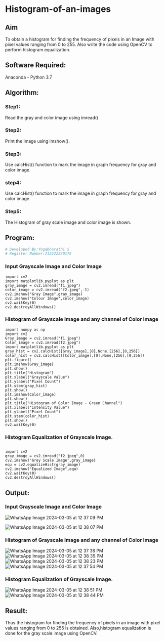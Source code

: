 # Histogram-of-an-images
## Aim
To obtain a histogram for finding the frequency of pixels in an Image with pixel values ranging from 0 to 255. Also write the code using OpenCV to perform histogram equalization.

## Software Required:
Anaconda - Python 3.7

## Algorithm:
### Step1:
Read the gray and color image using imread()

### Step2:
Print the image using imshow().

### Step3:
Use calcHist() function to mark the image in graph frequency for gray and color image.

### step4:
Use calcHist() function to mark the image in graph frequency for gray and color image.

### Step5:
The Histogram of gray scale image and color image is shown.


## Program:
```python
# Developed By:Yogabharathi S 
# Register Number:212222230179 
```
### Input Grayscale Image and Color Image
```
import cv2
import matplotlib.pyplot as plt
gray_image = cv2.imread("f1.jpeg")
color_image = cv2.imread("f2.jpeg",-1)
cv2.imshow("Gray Image",gray_image)
cv2.imshow("Colour Image",color_image)
cv2.waitKey(0)
cv2.destroyAllWindows()
```
### Histogram of Grayscale Image and any channel of Color Image
```
import numpy as np
import cv2
Gray_image = cv2.imread("f1.jpeg")
Color_image = cv2.imread(f2.jpeg")
import matplotlib.pyplot as plt
gray_hist = cv2.calcHist([Gray_image],[0],None,[256],[0,256])
color_hist = cv2.calcHist([Color_image],[0],None,[256],[0,256])
plt.figure()
plt.imshow(Gray_image)
plt.show()
plt.title("Histogram")
plt.xlabel("Grayscale Value")
plt.ylabel("Pixel Count")
plt.stem(gray_hist)
plt.show()
plt.imshow(Color_image)
plt.show()
plt.title("Histogram of Color Image - Green Channel")
plt.xlabel("Intensity Value")
plt.ylabel("Pixel Count")
plt.stem(color_hist)
plt.show()
cv2.waitKey(0)
```
### Histogram Equalization of Grayscale Image.
```

import cv2
gray_image = cv2.imread("f2.jpeg",0)
cv2.imshow('Grey Scale Image',gray_image)
equ = cv2.equalizeHist(gray_image)
cv2.imshow("Equalized Image",equ)
cv2.waitKey(0)
cv2.destroyAllWindows()

```
## Output:
### Input Grayscale Image and Color Image
![WhatsApp Image 2024-03-05 at 12 37 09 PM](https://github.com/Yogabharathi3/Histogram-of-an-images/assets/118899387/90eb0069-54c3-4cb4-a33e-520cb9864dfa)

![WhatsApp Image 2024-03-05 at 12 38 07 PM](https://github.com/Yogabharathi3/Histogram-of-an-images/assets/118899387/a725d9bc-bbb0-41f7-9855-f4b2b57ba951)

### Histogram of Grayscale Image and any channel of Color Image
![WhatsApp Image 2024-03-05 at 12 37 36 PM](https://github.com/Yogabharathi3/Histogram-of-an-images/assets/118899387/56e42ee0-c87c-484c-84f0-e5bdf132b6b6)
![WhatsApp Image 2024-03-05 at 12 38 35 PM](https://github.com/Yogabharathi3/Histogram-of-an-images/assets/118899387/cbbb1b5e-ad0d-46b9-9ad6-6e1ee954263c)
![WhatsApp Image 2024-03-05 at 12 38 23 PM](https://github.com/Yogabharathi3/Histogram-of-an-images/assets/118899387/4f9008b5-3ab8-4dda-b964-2898fc3110ed)
![WhatsApp Image 2024-03-05 at 12 37 54 PM](https://github.com/Yogabharathi3/Histogram-of-an-images/assets/118899387/75f31777-0817-4095-9fd7-69c0ca648ccb)
### Histogram Equalization of Grayscale Image.
![WhatsApp Image 2024-03-05 at 12 38 51 PM](https://github.com/Yogabharathi3/Histogram-of-an-images/assets/118899387/2c0d7815-e421-4f58-a0fe-abc8cf728c95)
![WhatsApp Image 2024-03-05 at 12 38 44 PM](https://github.com/Yogabharathi3/Histogram-of-an-images/assets/118899387/ca4640d0-9e72-4c1c-a54a-f6ceb2226ad8)

## Result: 
Thus the histogram for finding the frequency of pixels in an image with pixel values ranging from 0 to 255 is obtained. Also,histogram equalization is done for the gray scale image using OpenCV.
